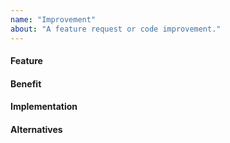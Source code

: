 ```yaml
---
name: "Improvement"
about: "A feature request or code improvement."
---
```


<!-- Please try to describe precisely what you would like to do in
Cranelift/Wasmtime and/or expect from it. You can answer the questions below if
they're relevant and delete this text before submitting. Thanks for opening an
issue! -->

#### Feature

<!-- What is the feature or code improvement you would like to do in
Cranelift/Wasmtime? -->

#### Benefit

<!-- What is the value of adding this in Cranelift/Wasmtime? -->

#### Implementation

<!-- Do you have an implementation plan, and/or ideas for data structures or
algorithms to use? -->

#### Alternatives

<!-- Have you considered alternative implementations? If so, how are they
better or worse than your proposal? -->
